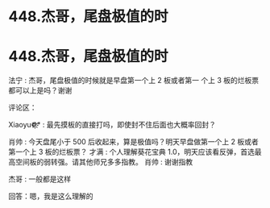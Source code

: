 # 448.杰哥，尾盘极值的时

# 448.杰哥，尾盘极值的时

法宁 : 杰哥，尾盘极值的时候就是早盘第一个上 2 板或者第一 个上 3 板的烂板票都可以上是吗？谢谢

评论区：

Xiaoyu❁҉҉҉* : 最先摸板的直接打吗，即使封不住后面也大概率回封？

肖帅 : 今天盘尾小于 500 后收起来，算是极值吗？明天早盘做第一个上 2 板或者第一个上 3 板的烂板票？ 才满 : 个人理解葵花宝典 1.0，明天应该看反弹，首选最高空间板的弱转强。请其他师兄多多指教。 肖帅 : 谢谢指教

杰哥 : 一般都是这样

回答：嗯，我是这么理解的